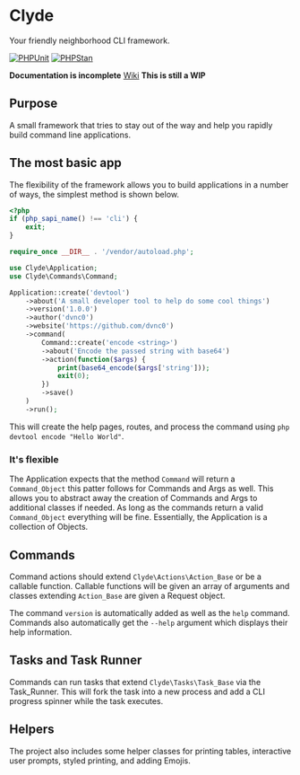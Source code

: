 # Clyde
Your friendly neighborhood CLI framework.

[![PHPUnit](https://github.com/dvnc0/clyde/actions/workflows/php.yml/badge.svg)](https://github.com/dvnc0/clyde/actions/workflows/php.yml)
[![PHPStan](https://github.com/dvnc0/clyde/actions/workflows/stan.yml/badge.svg)](https://github.com/dvnc0/clyde/actions/workflows/stan.yml)

**Documentation is incomplete**
[Wiki](https://github.com/dvnc0/clyde/wiki)
**This is still a WIP**

## Purpose
A small framework that tries to stay out of the way and help you rapidly build command line applications.

## The most basic app
The flexibility of the framework allows you to build applications in a number of ways, the simplest method is shown below.

```php
<?php
if (php_sapi_name() !== 'cli') {
    exit;
}

require_once __DIR__ . '/vendor/autoload.php';

use Clyde\Application;
use Clyde\Commands\Command;

Application::create('devtool')
    ->about('A small developer tool to help do some cool things')
    ->version('1.0.0')
    ->author('dvnc0')
    ->website('https://github.com/dvnc0')
    ->command(
		Command::create('encode <string>')
		->about('Encode the passed string with base64')
		->action(function($args) {
			print(base64_encode($args['string']));
			exit(0);
		})
		->save()
	)
    ->run();
```

This will create the help pages, routes, and process the command using `php devtool encode "Hello World"`.

### It's flexible
The Application expects that the method `Command` will return a `Command_Object` this patter follows for Commands and Args as well. This allows you to abstract away the creation of Commands and Args to additional classes if needed. As long as the commands return a valid `Command_Object` everything will be fine. Essentially, the Application is a collection of Objects.

## Commands
Command actions should extend `Clyde\Actions\Action_Base` or be a callable function. Callable functions will be given an array of arguments and classes extending `Action_Base` are given a Request object.

The command `version` is automatically added as well as the `help` command. Commands also automatically get the `--help` argument which displays their help information.

## Tasks and Task Runner
Commands can run tasks that extend `Clyde\Tasks\Task_Base` via the Task_Runner. This will fork the task into a new process and add a CLI progress spinner while the task executes.

## Helpers
The project also includes some helper classes for printing tables, interactive user prompts, styled printing, and adding Emojis.